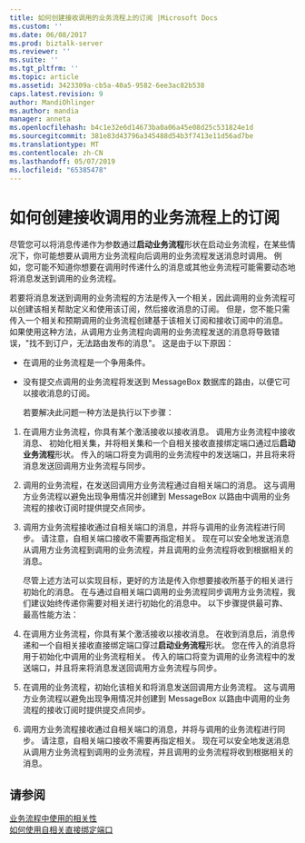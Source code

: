 ```yaml
---
title: 如何创建接收调用的业务流程上的订阅 |Microsoft Docs
ms.custom: ''
ms.date: 06/08/2017
ms.prod: biztalk-server
ms.reviewer: ''
ms.suite: ''
ms.tgt_pltfrm: ''
ms.topic: article
ms.assetid: 3423309a-cb5a-40a5-9582-6ee3ac82b538
caps.latest.revision: 9
author: MandiOhlinger
ms.author: mandia
manager: anneta
ms.openlocfilehash: b4c1e32e6d14673ba0a06a45e08d25c531824e1d
ms.sourcegitcommit: 381e83d43796a345488d54b3f7413e11d56ad7be
ms.translationtype: MT
ms.contentlocale: zh-CN
ms.lasthandoff: 05/07/2019
ms.locfileid: "65385478"
---
```

# <a name="how-to-create-receive-subscriptions-at-invoked-orchestrations"></a>如何创建接收调用的业务流程上的订阅
尽管您可以将消息传递作为参数通过**启动业务流程**形状在启动业务流程，在某些情况下，你可能想要从调用方业务流程向后调用的业务流程发送消息时调用。 例如，您可能不知道你想要在调用时传递什么的消息或其他业务流程可能需要动态地将消息发送到调用的业务流程。  
  
 若要将消息发送到调用的业务流程的方法是传入一个相关，因此调用的业务流程可以创建该相关帮助定义和使用该订阅，然后接收消息的订阅。 但是，您不能只需传入一个相关和预期调用的业务流程创建基于该相关订阅和接收订阅中的消息。 如果使用这种方法，从调用方业务流程向调用的业务流程发送的消息将导致错误，"找不到订户，无法路由发布的消息"。 这是由于以下原因：  
  
- 在调用的业务流程是一个争用条件。  
  
- 没有提交点调用的业务流程将发送到 MessageBox 数据库的路由，以便它可以接收消息的订阅。  
  
  若要解决此问题一种方法是执行以下步骤：  
  
1. 在调用方业务流程，你具有某个激活接收以接收消息。 调用方业务流程中接收消息、 初始化相关集，并将相关集和一个自相关接收直接绑定端口通过后**启动业务流程**形状。 传入的端口将变为调用的业务流程中的发送端口，并且将来将消息发送回调用方业务流程与同步。  
  
2. 调用的业务流程，在发送回调用方业务流程通过自相关端口的消息。 这与调用方业务流程以避免出现争用情况并创建到 MessageBox 以路由中调用的业务流程的接收订阅时提供提交点同步。  
  
3. 调用方业务流程接收通过自相关端口的消息，并将与调用的业务流程进行同步。 请注意，自相关端口接收不需要再指定相关。 现在可以安全地发送消息从调用方业务流程到调用的业务流程，并且调用的业务流程将收到根据相关的消息。  
  
   尽管上述方法可以实现目标，更好的方法是传入你想要接收所基于的相关进行初始化的消息。 在与通过自相关端口调用的业务流程同步调用方业务流程，我们建议始终传递你需要对相关进行初始化的消息中。 以下步骤提供最可靠、 最高性能方法：  
  
4. 在调用方业务流程，你具有某个激活接收以接收消息。 在收到消息后，消息传递和一个自相关接收直接绑定端口穿过**启动业务流程**形状。 您在传入的消息将用于初始化中调用的业务流程相关。 传入的端口将变为调用的业务流程中的发送端口，并且将来将消息发送回调用方业务流程与同步。  
  
5. 在调用的业务流程，初始化该相关和将消息发送回调用方业务流程。 这与调用方业务流程以避免出现争用情况并创建到 MessageBox 以路由中调用的业务流程的接收订阅时提供提交点同步。  
  
6. 调用方业务流程接收通过自相关端口的消息，并将与调用的业务流程进行同步。 请注意，自相关端口接收不需要再指定相关。 现在可以安全地发送消息从调用方业务流程到调用的业务流程，并且调用的业务流程将收到根据相关的消息。  
  
## <a name="see-also"></a>请参阅  
 [业务流程中使用的相关性](../core/using-correlations-in-orchestrations.md)   
 [如何使用自相关直接绑定端口](../core/how-to-use-self-correlating-direct-bound-ports.md)